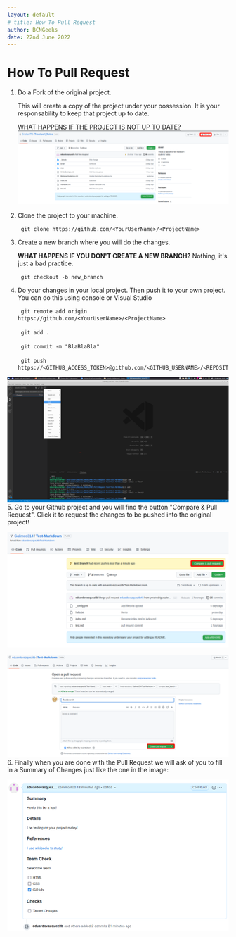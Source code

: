 ```yaml
---
layout: default
# title: How To Pull Request
author: BCNGeeks
date: 22nd June 2022
---
```


# How To Pull Request

1. Do a Fork of the original project.

    This will create a copy of the project under your possession. It is your responsability to keep that project up to date.

    [WHAT HAPPENS IF THE PROJECT IS NOT UP TO DATE?](./uptodate.md)
 ![Fork Button](./img/Fork.png)
2. Clone the project to your machine.

        git clone https://github.com/<YourUserName>/<ProjectName>
3. Create a new branch where you will do the changes.

    **WHAT HAPPENS IF YOU DON'T CREATE A NEW BRANCH?** Nothing, it's just a bad practice.

        git checkout -b new_branch
4. Do your changes in your local project. Then push it to your own project. You can do this using console or Visual Studio

        git remote add origin https://github.com/<YourUserName>/<ProjectName>

        git add .

        git commit -m "BlaBlaBla"

        git push https://<GITHUB_ACCESS_TOKEN>@github.com/<GITHUB_USERNAME>/<REPOSITORY_NAME>.git

 ![Visual-Studio-Push](./img/Push.png)
5. Go to your Github project and you will find the button "Compare & Pull Request". Click it to request the changes to be pushed into the original project!

 ![Pull-Request](./img/ComparePullRequest.png)

 ![Open-Request](./img/OpenPullRequest.png)
6. Finally when you are done with the Pull Request we will ask of you to fill in a Summary of Changes just like the one in the image:

 ![Summary Of Changes](./img/PullRequestSummary.png)

